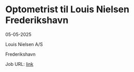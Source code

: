 # Optometrist til Louis Nielsen Frederikshavn
05-05-2025

Louis Nielsen A/S

Frederikshavn

Job URL: [link](https://join.specsavers.com/louis-nielsen/position/optometrist-til-louis-nielsen-frederikshavn/)


